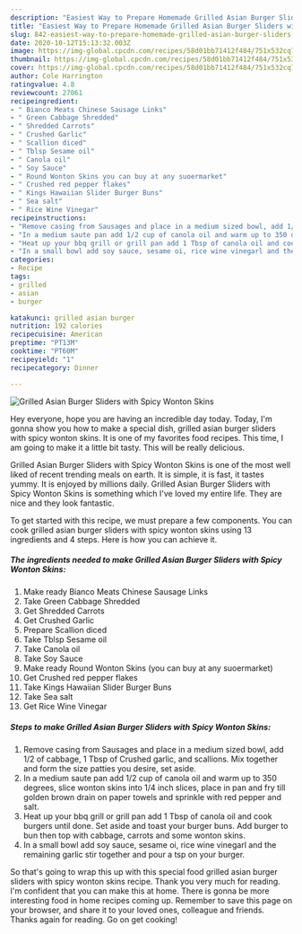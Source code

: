 ```yaml
---
description: "Easiest Way to Prepare Homemade Grilled Asian Burger Sliders with Spicy Wonton Skins"
title: "Easiest Way to Prepare Homemade Grilled Asian Burger Sliders with Spicy Wonton Skins"
slug: 842-easiest-way-to-prepare-homemade-grilled-asian-burger-sliders-with-spicy-wonton-skins
date: 2020-10-12T15:13:32.003Z
image: https://img-global.cpcdn.com/recipes/58d01bb71412f484/751x532cq70/grilled-asian-burger-sliders-with-spicy-wonton-skins-recipe-main-photo.jpg
thumbnail: https://img-global.cpcdn.com/recipes/58d01bb71412f484/751x532cq70/grilled-asian-burger-sliders-with-spicy-wonton-skins-recipe-main-photo.jpg
cover: https://img-global.cpcdn.com/recipes/58d01bb71412f484/751x532cq70/grilled-asian-burger-sliders-with-spicy-wonton-skins-recipe-main-photo.jpg
author: Cole Harrington
ratingvalue: 4.8
reviewcount: 27061
recipeingredient:
- " Bianco Meats Chinese Sausage Links"
- " Green Cabbage Shredded"
- " Shredded Carrots"
- " Crushed Garlic"
- " Scallion diced"
- " Tblsp Sesame oil"
- " Canola oil"
- " Soy Sauce"
- " Round Wonton Skins you can buy at any suoermarket"
- " Crushed red pepper flakes"
- " Kings Hawaiian Slider Burger Buns"
- " Sea salt"
- " Rice Wine Vinegar"
recipeinstructions:
- "Remove casing from Sausages and place in a medium sized bowl, add 1/2 of cabbage, 1 Tbsp of Crushed garlic, and scallions. Mix together and form the size patties you desire, set aside."
- "In a medium saute pan add 1/2 cup of canola oil and warm up to 350 degrees, slice wonton skins into 1/4 inch slices, place in pan and fry till golden brown drain on paper towels and sprinkle with red pepper and salt."
- "Heat up your bbq grill or grill pan add 1 Tbsp of canola oil and cook burgers until done. Set aside and toast your burger buns. Add burger to bun then top with cabbage, carrots and some wonton skins."
- "In a small bowl add soy sauce, sesame oi, rice wine vinegarl and the remaining garlic stir together and pour a tsp on your burger."
categories:
- Recipe
tags:
- grilled
- asian
- burger

katakunci: grilled asian burger 
nutrition: 192 calories
recipecuisine: American
preptime: "PT13M"
cooktime: "PT60M"
recipeyield: "1"
recipecategory: Dinner

---
```



![Grilled Asian Burger Sliders with Spicy Wonton Skins](https://img-global.cpcdn.com/recipes/58d01bb71412f484/751x532cq70/grilled-asian-burger-sliders-with-spicy-wonton-skins-recipe-main-photo.jpg)

Hey everyone, hope you are having an incredible day today. Today, I'm gonna show you how to make a special dish, grilled asian burger sliders with spicy wonton skins. It is one of my favorites food recipes. This time, I am going to make it a little bit tasty. This will be really delicious.



Grilled Asian Burger Sliders with Spicy Wonton Skins is one of the most well liked of recent trending meals on earth. It is simple, it is fast, it tastes yummy. It is enjoyed by millions daily. Grilled Asian Burger Sliders with Spicy Wonton Skins is something which I've loved my entire life. They are nice and they look fantastic.


To get started with this recipe, we must prepare a few components. You can cook grilled asian burger sliders with spicy wonton skins using 13 ingredients and 4 steps. Here is how you can achieve it.

<!--inarticleads1-->

##### The ingredients needed to make Grilled Asian Burger Sliders with Spicy Wonton Skins:

1. Make ready  Bianco Meats Chinese Sausage Links
1. Take  Green Cabbage Shredded
1. Get  Shredded Carrots
1. Get  Crushed Garlic
1. Prepare  Scallion diced
1. Take  Tblsp Sesame oil
1. Take  Canola oil
1. Take  Soy Sauce
1. Make ready  Round Wonton Skins (you can buy at any suoermarket)
1. Get  Crushed red pepper flakes
1. Take  Kings Hawaiian Slider Burger Buns
1. Take  Sea salt
1. Get  Rice Wine Vinegar




<!--inarticleads2-->

##### Steps to make Grilled Asian Burger Sliders with Spicy Wonton Skins:

1. Remove casing from Sausages and place in a medium sized bowl, add 1/2 of cabbage, 1 Tbsp of Crushed garlic, and scallions. Mix together and form the size patties you desire, set aside.
1. In a medium saute pan add 1/2 cup of canola oil and warm up to 350 degrees, slice wonton skins into 1/4 inch slices, place in pan and fry till golden brown drain on paper towels and sprinkle with red pepper and salt.
1. Heat up your bbq grill or grill pan add 1 Tbsp of canola oil and cook burgers until done. Set aside and toast your burger buns. Add burger to bun then top with cabbage, carrots and some wonton skins.
1. In a small bowl add soy sauce, sesame oi, rice wine vinegarl and the remaining garlic stir together and pour a tsp on your burger.




So that's going to wrap this up with this special food grilled asian burger sliders with spicy wonton skins recipe. Thank you very much for reading. I'm confident that you can make this at home. There is gonna be more interesting food in home recipes coming up. Remember to save this page on your browser, and share it to your loved ones, colleague and friends. Thanks again for reading. Go on get cooking!
